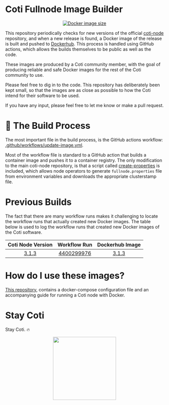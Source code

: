 # Coti Fullnode Image Builder

<p align="center">
	<a href="[https://github.com/tomjwells/coti-node](https://hub.docker.com/r/atomnode/coti-node/tags)"><img alt="Docker image size" src="https://img.shields.io/docker/image-size/atomnode/coti-node"></a>
</p>

This repository periodically checks for new versions of the official [coti-node](https://github.com/coti-io/coti-node/releases) repository, and when a new release is found, a Docker image of the release is built and pushed to [Dockerhub](https://hub.docker.com/r/atomnode/coti-node/tags). This process is handled using GitHub actions, which allows the builds themselves to be public as well as the code.

These images are produced by a Coti community member, with the goal of producing reliable and safe Docker images for the rest of the Coti community to use.

Please feel free to dig in to the code. This repository has deliberately been kept small, so that the images are as close as possible to how the Coti intend for their software to be used. 

If you have any input, please feel free to let me know or make a pull request.

# 🔨 The Build Process

The most important file in the build process, is the GitHub actions workflow: [.github/workflows/update-image.yml](https://github.com/tj-wells/coti-node-images/blob/master/.github/workflows/update-image.yml). 

Most of the workflow file is standard to a GitHub action that builds a container image and pushes it to a container registry. The only modification to the main coti-node repository, is that a script called [create-properties](https://github.com/tj-wells/coti-node-images/blob/master/create-properties) is included, which allows node operators to generate `fullnode.properties` file from environment variables and downloads the appropriate clusterstamp file.

# Previous Builds

The fact that there are many workflow runs makes it challenging to locate the workflow runs that actually created new Docker images. The table below is used to log the workflow runs that created new Docker images of the Coti software.

| Coti Node Version |                                          Workflow Run                                          |                                                                            Dockerhub Image                                                                             |
| :---------------: | :--------------------------------------------------------------------------------------------: | :--------------------------------------------------------------------------------------------------------------------------------------------------------------------: |
|       [3.1.3](https://github.com/coti-io/coti-node/releases/tag/3.1.3)       | [4400299976](https://github.com/tomjwells/coti-node-images/actions/runs/4400299976) | [3.1.3](https://hub.docker.com/layers/atomnode/coti-node/3.1.3/images/sha256-f5f7e78d8e03fbda62f6840eda2efd2610db9029d0f60b3696bc5cf8b3d44a3f?context=repo) |

# How do I use these images?

[This repository](https://github.com/tomjwells/coti-node), contains a docker-compose configuration file and an accompanying guide for running a Coti node with Docker.

# Stay Coti

Stay Coti. ️‍🔥

<p align="center"><a href="https://atomnode.tomoswells.com" target="_blank"><img src="https://pay.coti.io/nodes/atomnode.png" style="width: 200px"></a></p>
